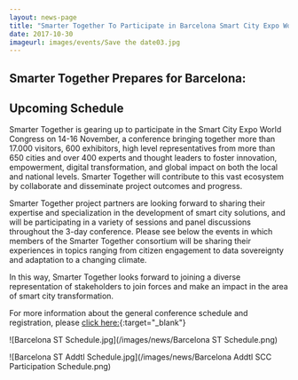 ```yaml
---
layout: news-page
title: "Smarter Together To Participate in Barcelona Smart City Expo World Congress"
date: 2017-10-30
imageurl: images/events/Save the date03.jpg
---
```


<div class="multiline">
<h2><span class="ornament-news">Smarter Together Prepares for Barcelona:</span></h2>
<h2><span class="ornament-news">Upcoming Schedule</span></h2>
</div>

Smarter Together is gearing up to participate in the Smart City Expo World Congress on 14-16 November, a conference bringing together more than 17.000 visitors, 600 exhibitors, high level representatives from more than 650 cities and over 400 experts and thought leaders to foster innovation, empowerment, digital transformation, and global impact on both the local and national levels. Smarter Together will contribute to this vast ecosystem by collaborate and disseminate project outcomes and progress.

Smarter Together project partners are looking forward to sharing their expertise and specialization in the development of smart city solutions, and will be participating in a variety of sessions and panel discussions throughout the 3-day conference. Please see below the events in which members of the Smarter Together consortium will be sharing their experiences in topics ranging from citizen engagement to data sovereignty and adaptation to a changing climate.

In this way, Smarter Together looks forward to joining a diverse representation of stakeholders to join forces and make an impact in the area of smart city transformation.

For more information about the general conference schedule and registration, please [click here:](http://www.smartcityexpo.com/){:target="_blank"}

![Barcelona ST Schedule.jpg](/images/news/Barcelona ST Schedule.png)

![Barcelona ST Addtl Schedule.jpg](/images/news/Barcelona Addtl SCC Participation Schedule.png)
